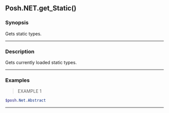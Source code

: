 Posh.NET.get_Static()
---------------------




### Synopsis
Gets static types.



---


### Description

Gets currently loaded static types.



---


### Examples
> EXAMPLE 1

```PowerShell
$posh.Net.Abstract
```


---
